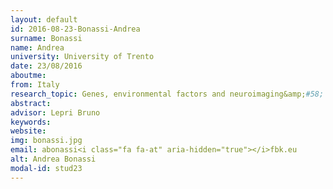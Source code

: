```yaml
---
layout: default 
id: 2016-08-23-Bonassi-Andrea
surname: Bonassi
name: Andrea
university: University of Trento
date: 23/08/2016
aboutme: 
from: Italy
research_topic: Genes, environmental factors and neuroimaging&amp;#58; A data-driven approach to economic behavior 
abstract: 
advisor: Lepri Bruno
keywords: 
website: 
img: bonassi.jpg
email: abonassi<i class="fa fa-at" aria-hidden="true"></i>fbk.eu
alt: Andrea Bonassi
modal-id: stud23
---
```

